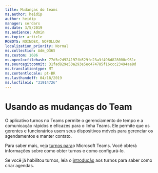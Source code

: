 ```yaml
---
title: Mudanças do teams
ms.author: heidip
author: heidip
manager: serdars
ms.date: 3/5/2019
ms.audience: Admin
ms.topic: article
ROBOTS: NOINDEX, NOFOLLOW
localization_priority: Normal
ms.collection: Adm_O365
ms.custom: 1686
ms.openlocfilehash: 77d5e2d924197fb529fe23a3f496d828000c951c
ms.sourcegitcommit: 31fad829e53a293e5ec474785f16ccc23494aa8d
ms.translationtype: MT
ms.contentlocale: pt-BR
ms.lasthandoff: 04/18/2019
ms.locfileid: "31914726"
---
```

# <a name="using-teams-shifts"></a>Usando as mudanças do Team

O aplicativo turnos no Teams permite o gerenciamento de tempo e a comunicação rápidos e eficazes para o linha Teams. Ele permite que os gerentes e funcionários usem seus dispositivos móveis para gerenciar os agendamentos e manter contato.

Para saber mais, veja [turnos para](https://docs.microsoft.com/en-us/microsoftteams/expand-teams-across-your-org/shifts-for-teams-landing-page)o Microsoft Teams. Você obterá informações sobre como obter turnos e como configurá-lo.

Se você já habilitou turnos, leia o [introdução](https://support.office.com/en-us/article/get-started-in-shifts-5f3e30d8-1821-4904-be26-c3cd25a497d6) aos turnos para saber como criar agendas.

